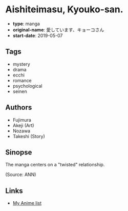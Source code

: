 # Aishiteimasu, Kyouko-san.

-   **type**: manga
-   **original-name**: 愛しています、キョーコさん
-   **start-date**: 2019-05-07

## Tags

-   mystery
-   drama
-   ecchi
-   romance
-   psychological
-   seinen

## Authors

-   Fujimura
-   Akeji (Art)
-   Nozawa
-   Takeshi (Story)

## Sinopse

The manga centers on a "twisted" relationship.

(Source: ANN)

## Links

-   [My Anime list](https://myanimelist.net/manga/119865/Aishiteimasu_Kyouko-san)
